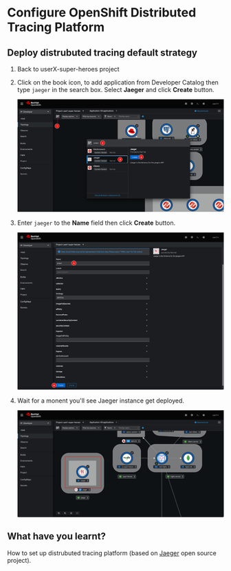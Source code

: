 # Configure OpenShift Distributed Tracing Platform

## Deploy distrubuted tracing default strategy


1. Back to userX-super-heroes project

2. Click on the book icon, to add application from Developer Catalog then type `jaeger` in the search box. Select **Jaeger** and click **Create** button.

    ![Deploy Jaeger](image/distrubuted-tracing/deploy-1.png)

3. Enter `jaeger` to the **Name** field then click **Create** button.

    ![Deploy Jaeger](image/distrubuted-tracing/deploy-2.png)

4. Wait for a monent you'll see Jaeger instance get deployed.

    ![Deploy Jaeger](image/distrubuted-tracing/deploy-3.png)

## What have you learnt?

How to set up distrubuted tracing platform (based on [Jaeger](https://www.jaegertracing.io/) open source project).
